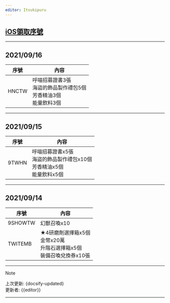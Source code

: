 ```yaml
---
editor: Itsukipuru
---
```


## [iOS領取序號](https://couponweb.netmarble.com/coupon/ennt/1324)

---

## 2021/09/16 <!-- {docsify-ignore} -->

| 序號  | 內容                                                                   |
| ----- | ---------------------------------------------------------------------- |
| HNCTW | 呼喵招募證書3張<br>海盜的飾品製作禮包5個<br>芳香精油3個<br>能量飲料3個 |

---

## 2021/09/15 <!-- {docsify-ignore} -->

| 序號  | 內容                                                                        |
| ----- | --------------------------------------------------------------------------- |
| 9TWHN | 呼喵招募證書x5張<br>海盜的飾品製作禮包x10個<br>芳香精油x5個<br>能量飲料x5個 |

---

## 2021/09/14 <!-- {docsify-ignore} -->

| 序號    | 內容                                                                       |
| ------- | -------------------------------------------------------------------------- |
| 9SHOWTW | 幻獸召喚x10                                                                |
| TWITEMB | ★4研磨劑選擇箱x5個<br>金幣x20萬<br>升階石選擇箱x5個<br>裝備召喚兌換券x10張 |

---  

> [!NOTE]
> 上次更新: {docsify-updated}  
> 更新者: {{editor}}

---
